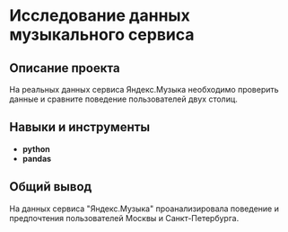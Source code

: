# Исследование данных музыкального сервиса


## Описание проекта

На реальных данных сервиса Яндекс.Музыка необходимо проверить данные и сравните поведение пользователей двух столиц.



## Навыки и инструменты

- **python**
- **pandas**

## 

## Общий вывод

На данных сервиса "Яндекс.Музыка" проанализировала поведение и предпочтения пользователей Москвы и Санкт-Петербурга.
